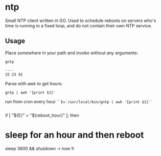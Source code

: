 # ntp
Small NTP client written in GO. Used to schedule reboots on servers who's time is running in a fixed loop, and do not contain their own NTP service.

## Usage
Place somewhere in your path and invoke without any arguments:
```
gntp

----
15 23 55
```

Parse with awk to get hours:
```
gntp | awk '{print $1}'
```

run from cron every hour
``
``` E=`/usr/local/bin/gntp | awk '{print $1}'` ```

```
```
if [ "${E}" = "${reboot_hour}" ]; then
  # sleep for an hour and then reboot
  sleep 3600 && shutdown -r now
fi
```
